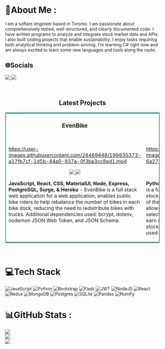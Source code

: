 # 💫About Me :
I am a softare engineer based in Toronto.
I am passionate about comprehensively tested, well-structured, and clearly documented code. I have written programs to analyze and integrate stock market data and APIs. I also built coding projects that enable sustainability. I enjoy tasks requiring both analytical thinking and problem-solving. 
I'm learning C# right now and am always excited to learn some new languages and tools along the route.


## 🌐Socials
<p align="left">
  <a target="_blank" href="https://www.yangliu541.com">
    <img src="https://img.shields.io/badge/Portfolio-243964?style=for-the-badge&logo=react&logoColor=white">
  </a>
<!--     <a target="_blank" href="#">
    <img src="https://img.shields.io/badge/Resume-3B732C?style=for-the-badge&logo=react&logoColor=white">
  </a>
  <a target="_blank" href="mailto:#">
    <img src="https://img.shields.io/badge/EMail-D14836?style=for-the-badge&logo=gmail&logoColor=white">
  </a> -->
  
  <a target="_blank" href="https://www.linkedin.com/in/yangliu541/" target="_blank">
    <img src="https://img.shields.io/badge/linkedin-%230077B5.svg?style=for-the-badge&logo=linkedin&logoColor=white"/>
  </a>
  
</p>

<br>

<h2 align="center">Latest Projects</h2>
<table bordercolor="#66b2b2">
  <tr>
    <td width="50%" valign="top">
      <h3 align="center">EvenBike</h3>
        <br>
      <a target="_blank" href="http://evenbike.surge.sh/home"></a>    




https://user-images.githubusercontent.com/28469448/199830373-a17fb7cf-1d5b-44a0-937a-0f3ba3cc8ed1.mp4


  <p align="center">
  <a href="https://github.com/nonagonyang/evenbike_backend" target="_blank">
    <img src="https://img.shields.io/badge/Code-black?style=for-the-badge&logo=github">
  </a>  
  <a href="http://evenbike.surge.sh/home" target="_blank">
    <img src="https://img.shields.io/badge/-website-green?style=for-the-badge&color=243964">
  </a>
      </p>
        <p><strong>JavaScript, React, CSS, MaterialUI, Node, Express, PostgreSQL, Surge, & Heroku</strong> - EvenBike is a full stack web application for  a web application, enables public bike riders to help rebalance the number of bikes in each bike dock, reducing the need to redistribute bikes with trucks. Additional dependencies used: bcrypt, dotenv, nodemon JSON Web Token, and JSON Schema.</p>
    </td>
<td width="50%" valign="top">
      <h3 align="center">BackTester</h3>
        <br>
      <a target="_blank" href="https://strategy-backtester.herokuapp.com/"></a>    

https://user-images.githubusercontent.com/28469448/198850050-6a27522d-394f-411f-8f3c-c11a72b369d4.mp4

  <p align="center">
  <a href="https://github.com/nonagonyang/backtester" target="_blank">
    <img src="https://img.shields.io/badge/Code-black?style=for-the-badge&logo=github">
  </a>  
  <a href="https://strategy-backtester.herokuapp.com " target="_blank">
    <img src="https://img.shields.io/badge/-website-green?style=for-the-badge&color=243964">
  </a>
      </p>
        <p><strong>Python, CSS, Flask,PostgreSQL & Heroku</strong> - BackTester is a full stack application  allows users to view QQQ stocks and browse stock prices(high, low, close, open) of the recent month. And most importantly, this website allows users to test their trading strategies on their selected stock. It will show users how much they would earn or lose if they used a trading strategy on a certain stock over a certain period. Additional dependencies used: bcrypt, WTForms, flask-session and panda</p>
    </td>
  </tr>
  
</table>

<br>




# 💻Tech Stack
![JavaScript](https://img.shields.io/badge/javascript-%23323330.svg?style=for-the-badge&logo=javascript&logoColor=%23F7DF1E) ![Python](https://img.shields.io/badge/python-3670A0?style=for-the-badge&logo=python&logoColor=ffdd54) ![Bootstrap](https://img.shields.io/badge/bootstrap-%23563D7C.svg?style=for-the-badge&logo=bootstrap&logoColor=white) ![Flask](https://img.shields.io/badge/flask-%23000.svg?style=for-the-badge&logo=flask&logoColor=white) ![JWT](https://img.shields.io/badge/JWT-black?style=for-the-badge&logo=JSON%20web%20tokens) ![NodeJS](https://img.shields.io/badge/node.js-6DA55F?style=for-the-badge&logo=node.js&logoColor=white) ![React](https://img.shields.io/badge/react-%2320232a.svg?style=for-the-badge&logo=react&logoColor=%2361DAFB) ![Redux](https://img.shields.io/badge/redux-%23593d88.svg?style=for-the-badge&logo=redux&logoColor=white) ![MongoDB](https://img.shields.io/badge/MongoDB-%234ea94b.svg?style=for-the-badge&logo=mongodb&logoColor=white) ![Postgres](https://img.shields.io/badge/postgres-%23316192.svg?style=for-the-badge&logo=postgresql&logoColor=white) ![SQLite](https://img.shields.io/badge/sqlite-%2307405e.svg?style=for-the-badge&logo=sqlite&logoColor=white) ![Pandas](https://img.shields.io/badge/pandas-%23150458.svg?style=for-the-badge&logo=pandas&logoColor=white) ![NumPy](https://img.shields.io/badge/numpy-%23013243.svg?style=for-the-badge&logo=numpy&logoColor=white)
# 📊GitHub Stats :
![](https://github-readme-stats.vercel.app/api?username=nonagonyang&theme=blueberry&hide_border=true&include_all_commits=true&count_private=false)<br/>
![](https://github-readme-streak-stats.herokuapp.com/?user=nonagonyang&theme=blueberry&hide_border=true)<br/>
![](https://github-readme-stats.vercel.app/api/top-langs/?username=nonagonyang&theme=blueberry&hide_border=true&include_all_commits=true&count_private=false&layout=compact)
